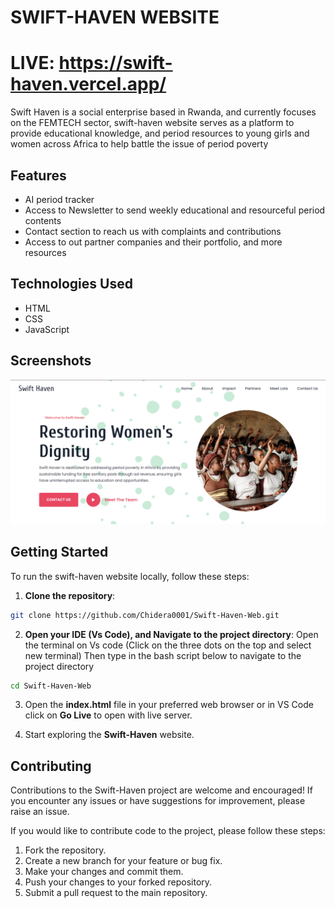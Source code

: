 # SWIFT-HAVEN WEBSITE

# LIVE: https://swift-haven.vercel.app/

Swift Haven is a social enterprise based in Rwanda, and currently focuses on the FEMTECH sector, swift-haven website serves as a platform to provide educational knowledge, and period resources to young girls and women across Africa to help battle the issue of period poverty

## Features

- AI period tracker
- Access to Newsletter to send weekly educational and resourceful period contents
- Contact section to reach us with complaints and contributions
- Access to out partner companies and their portfolio, and more resources

## Technologies Used

- HTML
- CSS
- JavaScript

## Screenshots

<img width="960" alt="image" src="/assets/images/swift.png">

## Getting Started

To run the swift-haven website locally, follow these steps:

1. **Clone the repository**:

```bash
git clone https://github.com/Chidera0001/Swift-Haven-Web.git
```

2.  **Open your IDE (Vs Code), and Navigate to the project directory**:
    Open the terminal on Vs code (Click on the three dots on the top and select new terminal)
    Then type in the bash script below to navigate to the project directory

```bash
cd Swift-Haven-Web
```

3.  Open the **index.html** file in your preferred web browser or in VS Code click on **Go Live** to open with live server.

4.  Start exploring the **Swift-Haven** website.

## Contributing

Contributions to the Swift-Haven project are welcome and encouraged! If you encounter any issues or have suggestions for improvement, please raise an issue.

If you would like to contribute code to the project, please follow these steps:

1.  Fork the repository.
2.  Create a new branch for your feature or bug fix.
3.  Make your changes and commit them.
4.  Push your changes to your forked repository.
5.  Submit a pull request to the main repository.

